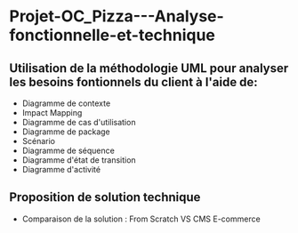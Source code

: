 # Projet-OC_Pizza---Analyse-fonctionnelle-et-technique

## Utilisation de la méthodologie UML pour analyser les besoins fontionnels du client à l'aide de:
  - Diagramme de contexte
  - Impact Mapping
  - Diagramme de cas d'utilisation 
  - Diagramme de package
  - Scénario
  - Diagramme de séquence
  - Diagramme d'état de transition
  - Diagramme d'activité
  
## Proposition de solution technique 
 - Comparaison de la solution : From Scratch VS CMS E-commerce
